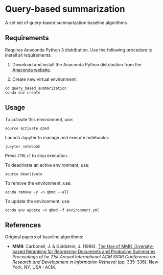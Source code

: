 # Query-based summarization
A set set of query-based summarization baseline algorithms

## Requirements
Requires Anaconda Python 3 distribution.
Use the following procedure to install all requirements:

1. Download and install the Anaconda Python distribution from the [Anaconda website](https://www.anaconda.com/).

2. Create new virtual environment:
```
cd query_based_summarization
conda env create
```

## Usage
To activate this environment, use:
```
source activate qbmd
```

Launch Jupyter to manage and execute notebooks:
```
jupyter notebook
```

Press `CTRL+C` to stop execution.

To deactivate an active environment, use:
```
source deactivate
```

To remove the environment, use:
```
conda remove -y -n qbmd --all
```

To update the environment, use:
```
conda env update -n qbmd -f environment.yml
```


## References
Original papers of baseline algorithms:
- **MMR**: Carbonell, J. & Goldstein, J. (1998). [The Use of MMR, Diversity-based Reranking for Reordering Documents and Producing Summaries](https://dl.acm.org/citation.cfm?id=291025). *Proceedings of he 21st Annual International ACM SIGIR Conference on Research and Development in Information Retrieval* (pp. 335–336). New York, NY, USA : ACM.